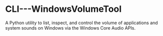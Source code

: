 # CLI---WindowsVolumeTool
A Python utility to list, inspect, and control the volume of applications and system sounds on Windows via the Windows Core Audio APIs.
